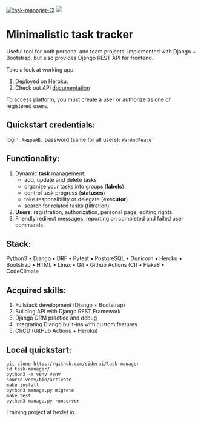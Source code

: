 [![task-manager-CI](https://github.com/siderai/task-manager/actions/workflows/task-manager-CI.yml/badge.svg)](https://github.com/siderai/task-manager/actions/workflows/task-manager-CI.yml)
<a href="https://codeclimate.com/github/siderai/task-manager/test_coverage"><img src="https://api.codeclimate.com/v1/badges/777d2c6fdc6f40625215/test_coverage" /></a>

# Minimalistic task tracker

Useful tool for both personal and team projects. Implemented with Django + Bootstrap, but also provides Django REST API for frontend. 

Take a look at working app: 

1. Deployed on [Heroku](https://siderai-tm.herokuapp.com/). 
2. Check out API [documentation](https://siderai-tm.herokuapp.com/swagger/)

To access platform, you must create a user or authorize as one of registered users.

## Quickstart credentials:

login: 
``
АндрейБ.
``
password (same for all users): 
``
WarAndPeace
``



## Functionality:

1. Dynamic **task** management:
      - add, update and delete tasks
      - organize your tasks into groups (**labels**) 
      - control task progress (**statuses**)
      - take responsibility or delegate (**executor**)
      - search for related tasks (filtration)
2. **Users**: registration, authorization, personal page, editing rights.
3. Friendly redirect messages, reporting on completed and failed user commands.



## Stack:

Python3
• Django
• DRF
• Pytest
• PostgreSQL
• Gunicorn
• Heroku
• Bootstrap
• HTML
• Linux
• Git
• Github Actions (CI)
• Flake8
• CodeClimate


## Acquired skills: 
1. Fullstack development (Django + Bootstrap)
2. Building API with Django REST Framework
3. Django ORM practice and debug
4. Integrating Django built-ins with custom features
5. CI/CD (GitHub Actions + Heroku)


## Local quickstart:

``` 
git clone https://github.com/siderai/task-manager
cd task-manager/
python3 -m venv venv
source venv/bin/activate
make install
python3 manage.py migrate
make test
python3 manage.py runserver
```

Training project at hexlet.io.



